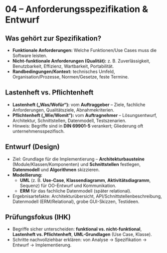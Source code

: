 # 04 – Anforderungsspezifikation & Entwurf

## Was gehört zur Spezifikation?
- **Funktionale Anforderungen:** Welche Funktionen/Use Cases muss die Software leisten.  
- **Nicht-funktionale Anforderungen (Qualität):** z. B. Zuverlässigkeit, Benutzbarkeit, Effizienz, Wartbarkeit, Portabilität.  
- **Randbedingungen/Kontext:** technisches Umfeld, Organisation/Prozesse, Normen/Gesetze, feste Termine.

## Lastenheft vs. Pflichtenheft
- **Lastenheft („Was/Wofür“):** vom **Auftraggeber** – Ziele, fachliche Anforderungen, Qualitätsziele, Abnahmekriterien.  
- **Pflichtenheft („Wie/Womit“):** vom **Auftragnehmer** – Lösungsentwurf, Architektur, Schnittstellen, Datenmodell, Testszenarien.
- Hinweis: Begriffe sind in **DIN 69901-5** verankert; Gliederung oft unternehmensspezifisch.

## Entwurf (Design)
- Ziel: Grundlage für die Implementierung – **Architekturbausteine** (Module/Klassen/Komponenten) und **Schnittstellen** festlegen, **Datenmodell** und **Algorithmen** skizzieren.  
- **Modellierung:**  
  - **UML** (z. B. **Use-Case**, **Klassendiagramm**, **Aktivitätsdiagramm**, Sequenz) für OO-Entwurf und Kommunikation.  
  - **ERM** für das fachliche Datenmodell (später relational).  
- Ergebnisartefakte: Architekturübersicht, API/Schnittstellenbeschreibung, Datenmodell (ERM/Relational), grobe GUI-Skizzen, Testideen.

## Prüfungsfokus (IHK)
- Begriffe sicher unterscheiden: **funktional vs. nicht-funktional**, **Lastenheft vs. Pflichtenheft**, **UML-Grundlagen** (Use Case, Klasse).  
- Schritte nachvollziehbar erklären: von Analyse → Spezifikation → Entwurf → Implementierung.
